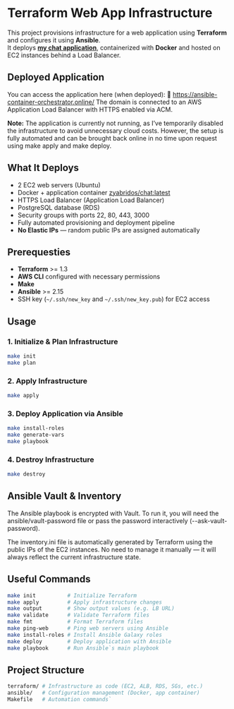
# Terraform Web App Infrastructure

This project provisions infrastructure for a web application using **Terraform** and configures it using **Ansible**.  
It deploys [**my chat application**](https://github.com/Zyabridos/chat), containerized with **Docker** and hosted on EC2 instances behind a Load Balancer.

## Deployed Application
You can access the application here (when deployed):
🔗 https://ansible-container-orchestrator.online/
The domain is connected to an AWS Application Load Balancer with HTTPS enabled via ACM.

**Note:** The application is currently not running, as I’ve temporarily disabled the infrastructure to avoid unnecessary cloud costs.
However, the setup is fully automated and can be brought back online in no time upon request using make apply and make deploy.

## What It Deploys

-   2 EC2 web servers (Ubuntu)
-   Docker + application container [zyabridos/chat:latest](https://hub.docker.com/repository/docker/zyabridos/chat/general)
-   HTTPS Load Balancer (Application Load Balancer)
-   PostgreSQL database (RDS)
-   Security groups with ports 22, 80, 443, 3000
-   Fully automated provisioning and deployment pipeline
-   **No Elastic IPs** — random public IPs are assigned automatically
    
## Prerequesties
-   **Terraform** >= 1.3
-   **AWS CLI** configured with necessary permissions
-   **Make**
-   **Ansible** >= 2.15
-   SSH key (`~/.ssh/new_key` and `~/.ssh/new_key.pub`) for EC2 access
  
## Usage

### 1. Initialize & Plan Infrastructure

```bash
make init
make plan
```

### 2. Apply Infrastructure

```bash
make apply
```

### 3. Deploy Application via Ansible
```bash
make install-roles
make generate-vars
make playbook
```

### 4. Destroy Infrastructure
```bash 
make destroy
```

## Ansible Vault & Inventory
The Ansible playbook is encrypted with Vault.
To run it, you will need the ansible/vault-password file or pass the password interactively (--ask-vault-password).

The inventory.ini file is automatically generated by Terraform using the public IPs of the EC2 instances.
No need to manage it manually — it will always reflect the current infrastructure state.

## Useful Commands

```bash
make init          # Initialize Terraform
make apply         # Apply infrastructure changes
make output        # Show output values (e.g. LB URL)
make validate      # Validate Terraform files
make fmt           # Format Terraform files
make ping-web      # Ping web servers using Ansible
make install-roles # Install Ansible Galaxy roles
make deploy        # Deploy application with Ansible
make playbook      # Run Ansible`s main playbook
```

## Project Structure

```bash
terraform/ # Infrastructure as code (EC2, ALB, RDS, SGs, etc.) 
ansible/   # Configuration management (Docker, app container)
Makefile   # Automation commands`
```
